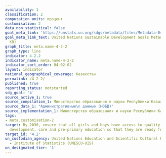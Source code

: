 ```yaml
---
availability: 1
classification: 2
computation_units: процент
customisation: 2
data_non_statistical: false
goal_meta_link: 'https://unstats.un.org/sdgs/metadata/files/Metadata-04-02-02.pdf '
goal_meta_link_text: United Nations Sustainable Development Goals Metadata (PDF 223
  KB)
graph_title: meta.name-4-2-2
graph_type: line
indicator: 4.2.2
indicator_name: meta.name-4-2-2
indicator_sort_order: 04-02-02
layout: indicator
national_geographical_coverage: Казахстан
permalink: /4-2-2/
published: true
reporting_status: notstarted
sdg_goal: '4'
source_active_1: true
source_compilation_1: Министерство образования и науки Республики Казахстан
source_data_1: "Административные\n данные (НОБД)"
source_implementation_1: Министерство образования и науки Республики Казахстан
tags:
- meta.customisation-2
target: By 2030, ensure that all girls and boys have access to quality early childhood
  development, care and pre-primary education so that they are ready for primary education
target_id: '4.2'
un_custodian_agency: United Nations Education and Scientific Cultural Organisation
  - Institute of Statistics (UNESCO-UIS)
un_designated_tier: '1'
---
```

